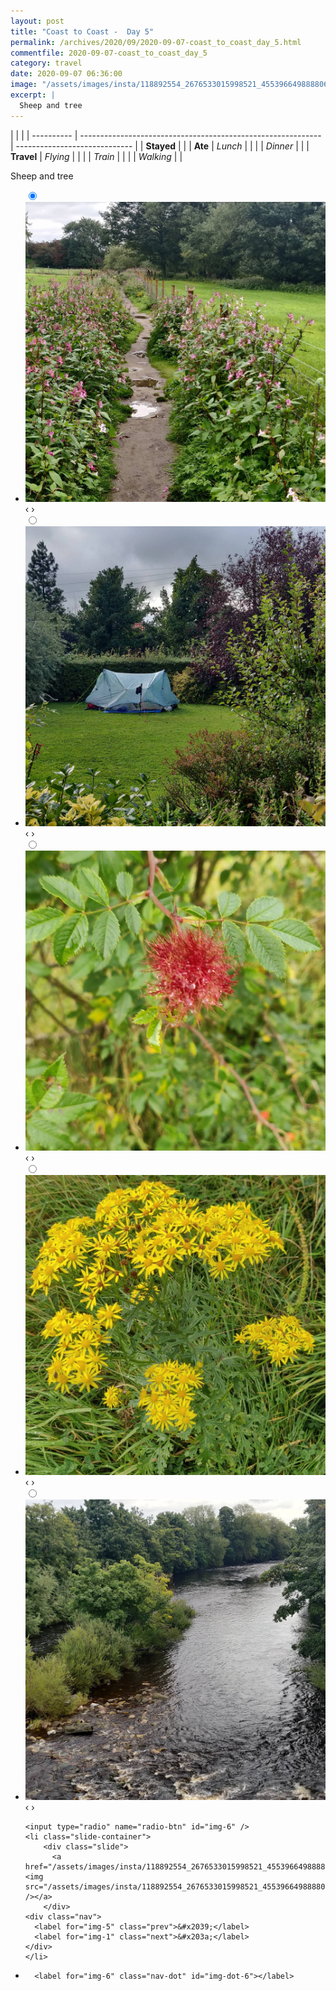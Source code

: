 ```yaml
---
layout: post
title: "Coast to Coast -  Day 5"
permalink: /archives/2020/09/2020-09-07-coast_to_coast_day_5.html
commentfile: 2020-09-07-coast_to_coast_day_5
category: travel
date: 2020-09-07 06:36:00
image: "/assets/images/insta/118892554_2676533015998521_4553966498888062636_n_18132460051108449.jpg"
excerpt: |
  Sheep and tree
---
```


|            |                                                              |
| ---------- | ------------------------------------------------------------ | ----------------------------- |
| **Stayed** |  |
| **Ate**    | _Lunch_                                                      |          |
|            | _Dinner_                                                     |          |
| **Travel** | _Flying_                                                     |          |
|            | _Train_                                                      |          |
|            | _Walking_                                                    |          |


Sheep and tree


<ul class="slides">
    <input type="radio" name="radio-btn" id="img-1" checked="checked" />
    <li class="slide-container">
        <div class="slide">
          <a href="/assets/images/insta/118806536_655886625304055_7006721925370213767_n_17852347133257797.jpg"><img src="/assets/images/insta/118806536_655886625304055_7006721925370213767_n_17852347133257797.jpg" /></a>
        </div>
    <div class="nav">
      <label for="img-6" class="prev">&#x2039;</label>
      <label for="img-2" class="next">&#x203a;</label>
    </div>
    </li>
        <input type="radio" name="radio-btn" id="img-2"  />
    <li class="slide-container">
        <div class="slide">
          <a href="/assets/images/insta/118944887_2725709491004182_4648223283599608718_n_17906335999510994.jpg"><img src="/assets/images/insta/118944887_2725709491004182_4648223283599608718_n_17906335999510994.jpg" /></a>
        </div>
    <div class="nav">
      <label for="img-1" class="prev">&#x2039;</label>
      <label for="img-3" class="next">&#x203a;</label>
    </div>
    </li>
        <input type="radio" name="radio-btn" id="img-3"  />
    <li class="slide-container">
        <div class="slide">
          <a href="/assets/images/insta/118795019_205377220957774_2751680980774473552_n_17865790397033503.jpg"><img src="/assets/images/insta/118795019_205377220957774_2751680980774473552_n_17865790397033503.jpg" /></a>
        </div>
    <div class="nav">
      <label for="img-2" class="prev">&#x2039;</label>
      <label for="img-4" class="next">&#x203a;</label>
    </div>
    </li>
        <input type="radio" name="radio-btn" id="img-4"  />
    <li class="slide-container">
        <div class="slide">
          <a href="/assets/images/insta/118871505_481315876160770_2923297846033942458_n_18120589396131486.jpg"><img src="/assets/images/insta/118871505_481315876160770_2923297846033942458_n_18120589396131486.jpg" /></a>
        </div>
    <div class="nav">
      <label for="img-3" class="prev">&#x2039;</label>
      <label for="img-5" class="next">&#x203a;</label>
    </div>
    </li>
        <input type="radio" name="radio-btn" id="img-5"  />
    <li class="slide-container">
        <div class="slide">
          <a href="/assets/images/insta/118957162_665187454096882_5190425610586410468_n_18134090155098698.jpg"><img src="/assets/images/insta/118957162_665187454096882_5190425610586410468_n_18134090155098698.jpg" /></a>
        </div>
    <div class="nav">
      <label for="img-4" class="prev">&#x2039;</label>
      <label for="img-6" class="next">&#x203a;</label>
    </div>
    </li>
    
    <input type="radio" name="radio-btn" id="img-6" />
    <li class="slide-container">
        <div class="slide">
          <a href="/assets/images/insta/118892554_2676533015998521_4553966498888062636_n_18132460051108449.jpg"><img src="/assets/images/insta/118892554_2676533015998521_4553966498888062636_n_18132460051108449.jpg" /></a>
        </div>
    <div class="nav">
      <label for="img-5" class="prev">&#x2039;</label>
      <label for="img-1" class="next">&#x203a;</label>
    </div>
    </li>
			
<li class="nav-dots">
      <label for="img-1" class="nav-dot" id="img-dot-1"></label>
      <label for="img-2" class="nav-dot" id="img-dot-2"></label>
      <label for="img-3" class="nav-dot" id="img-dot-3"></label>
      <label for="img-4" class="nav-dot" id="img-dot-4"></label>
      <label for="img-5" class="nav-dot" id="img-dot-5"></label>

      <label for="img-6" class="nav-dot" id="img-dot-6"></label>

</li>
</ul>        
             

		